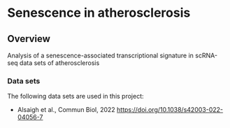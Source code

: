 # Senescence in atherosclerosis

## Overview

Analysis of a senescence-associated transcriptional signature
in scRNA-seq data sets of atherosclerosis

### Data sets

The following data sets are used in this project:

- Alsaigh et al., Commun Biol, 2022 <https://doi.org/10.1038/s42003-022-04056-7>